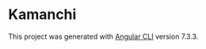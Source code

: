 # Kamanchi

This project was generated with [Angular CLI](https://github.com/angular/angular-cli) version 7.3.3.


